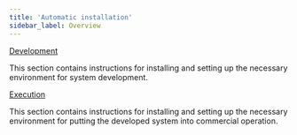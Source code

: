 ```yaml
---
title: 'Automatic installation'
sidebar_label: Overview
---
```


[Development](Development_auto_.md)

This section contains instructions for installing and setting up the necessary environment for system development.

[Execution](Execution_auto_.md)

This section contains instructions for installing and setting up the necessary environment for putting the developed system into commercial operation.
